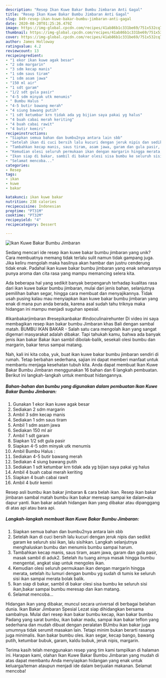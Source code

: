 ```yaml
---
description: "Resep Ikan Kuwe Bakar Bumbu Jimbaran Anti Gagal"
title: "Resep Ikan Kuwe Bakar Bumbu Jimbaran Anti Gagal"
slug: 849-resep-ikan-kuwe-bakar-bumbu-jimbaran-anti-gagal
date: 2020-08-20T01:25:26.479Z
image: https://img-global.cpcdn.com/recipes/41ab86b1c331be69/751x532cq70/ikan-kuwe-bakar-bumbu-jimbaran-foto-resep-utama.jpg
thumbnail: https://img-global.cpcdn.com/recipes/41ab86b1c331be69/751x532cq70/ikan-kuwe-bakar-bumbu-jimbaran-foto-resep-utama.jpg
cover: https://img-global.cpcdn.com/recipes/41ab86b1c331be69/751x532cq70/ikan-kuwe-bakar-bumbu-jimbaran-foto-resep-utama.jpg
author: James Holloway
ratingvalue: 4.2
reviewcount: 13
recipeingredient:
- "1 ekor ikan kuwe agak besar"
- "2 sdm margarin"
- "3 sdm kecap manis"
- "1 sdm saus tiram"
- "1 sdm asam jawa"
- "150 ml air"
- "1 sdt garam"
- "1/2 sdt gula pasir"
- "4-5 sdm minyak utk menumis"
- " Bumbu Halus "
- "4-5 butir bawang merah"
- "4 siung bawang putih"
- "1 sdt ketumbar krn tidak ada yg bijian saya pakai yg halus"
- "4 buah cabai merah keriting"
- "4 buah cabai rawit"
- "4 butir kemiri"
recipeinstructions:
- "Siapkan semua bahan dan bumbu2nya antara lain sbb"
- "Setelah ikan di cuci bersih lalu kucuri dengan jeruk nipis dan sedikit garam ke seluruh sisi ikan, lalu sisihkan. Langkah selanjutnya menghaluskan bumbu dan menumis bumbu sampai harum."
- "Tambahkan kecap manis, saus tiram, asam jawa, garam dan gula pasir, masak sambil di aduk2. Setelah itu tuang airnya masak hingga bumbu mengental, angkat siap untuk mengoles ikan."
- "Kemudian olesi seluruh permukaan ikan dengan margarin hingga merata, setelah itu lumuri dengan bumbu yg sudah di tumis ke seluruh sisi ikan sampai merata bolak balik."
- "Ikan siap di bakar, sambil di bakar olesi sisa bumbu ke seluruh sisi ikan,bakar sampai bumbu meresap dan ikan matang."
- "Selamat mencoba..."
categories:
- Resep
tags:
- ikan
- kuwe
- bakar

katakunci: ikan kuwe bakar 
nutrition: 238 calories
recipecuisine: Indonesian
preptime: "PT31M"
cooktime: "PT32M"
recipeyield: "4"
recipecategory: Dessert

---
```



![Ikan Kuwe Bakar Bumbu Jimbaran](https://img-global.cpcdn.com/recipes/41ab86b1c331be69/751x532cq70/ikan-kuwe-bakar-bumbu-jimbaran-foto-resep-utama.jpg)

Sedang mencari ide resep ikan kuwe bakar bumbu jimbaran yang unik? Cara membuatnya memang tidak terlalu sulit namun tidak gampang juga. Jika keliru mengolah maka hasilnya akan hambar dan justru cenderung tidak enak. Padahal ikan kuwe bakar bumbu jimbaran yang enak seharusnya punya aroma dan cita rasa yang mampu memancing selera kita.

Ada beberapa hal yang sedikit banyak berpengaruh terhadap kualitas rasa dari ikan kuwe bakar bumbu jimbaran, mulai dari jenis bahan, selanjutnya pemilihan bahan segar, hingga cara membuat dan menyajikannya. Tidak usah pusing kalau mau menyiapkan ikan kuwe bakar bumbu jimbaran yang enak di mana pun anda berada, karena asal sudah tahu triknya maka hidangan ini mampu menjadi suguhan spesial.

#ikanbakarjimbaran #resepikanbakar #indoculinairehunter Di video ini saya membagikan resep ikan bakar bumbu Jimbaran khas Bali dengan sambal matah. BUMBU IKAN BAKAR - Salah satu cara mengolah ikan yang sangat digemari masyarakat adalah dibakar. Tapi tahukah kamu, bahwa ada banyak jenis ikan bakar Bakar ikan sambil dibolak-balik, sesekali olesi bumbu dan margarin, bakar terus sampai matang.


Nah, kali ini kita coba, yuk, buat ikan kuwe bakar bumbu jimbaran sendiri di rumah. Tetap berbahan sederhana, sajian ini dapat memberi manfaat untuk membantu menjaga kesehatan tubuh kita. Anda dapat membuat Ikan Kuwe Bakar Bumbu Jimbaran menggunakan 16 bahan dan 6 langkah pembuatan. Berikut ini langkah-langkah untuk membuat hidangannya.

<!--inarticleads1-->

##### Bahan-bahan dan bumbu yang digunakan dalam pembuatan Ikan Kuwe Bakar Bumbu Jimbaran:

1. Gunakan 1 ekor ikan kuwe agak besar
1. Sediakan 2 sdm margarin
1. Ambil 3 sdm kecap manis
1. Sediakan 1 sdm saus tiram
1. Ambil 1 sdm asam jawa
1. Sediakan 150 ml air
1. Ambil 1 sdt garam
1. Siapkan 1/2 sdt gula pasir
1. Siapkan 4-5 sdm minyak utk menumis
1. Ambil  Bumbu Halus :
1. Sediakan 4-5 butir bawang merah
1. Sediakan 4 siung bawang putih
1. Sediakan 1 sdt ketumbar krn tidak ada yg bijian saya pakai yg halus
1. Ambil 4 buah cabai merah keriting
1. Siapkan 4 buah cabai rawit
1. Ambil 4 butir kemiri


Resep asli bumbu ikan bakar jimbaran &amp; cara belah ikan. Resep ikan bakar jimbaran sambal matah bumbu ikan bakar meresap sampai ke dalam•ala dapur yanti. Ikan bakar adalah hidangan ikan yang dibakar atau dipanggang di atas api atau bara api. 

<!--inarticleads2-->

##### Langkah-langkah membuat Ikan Kuwe Bakar Bumbu Jimbaran:

1. Siapkan semua bahan dan bumbu2nya antara lain sbb
1. Setelah ikan di cuci bersih lalu kucuri dengan jeruk nipis dan sedikit garam ke seluruh sisi ikan, lalu sisihkan. Langkah selanjutnya menghaluskan bumbu dan menumis bumbu sampai harum.
1. Tambahkan kecap manis, saus tiram, asam jawa, garam dan gula pasir, masak sambil di aduk2. Setelah itu tuang airnya masak hingga bumbu mengental, angkat siap untuk mengoles ikan.
1. Kemudian olesi seluruh permukaan ikan dengan margarin hingga merata, setelah itu lumuri dengan bumbu yg sudah di tumis ke seluruh sisi ikan sampai merata bolak balik.
1. Ikan siap di bakar, sambil di bakar olesi sisa bumbu ke seluruh sisi ikan,bakar sampai bumbu meresap dan ikan matang.
1. Selamat mencoba...


Hidangan ikan yang dibakar, muncul secara universal di berbagai belahan dunia. Ikan Bakar Jimbaran Spesial Lezat siap dihidangkan bersama sambalnya. Mulai dari resep ikan bakar bumbu kecap, ikan bakar bumbu Padang yang sarat bumbu, ikan bakar madu, sampai ikan bakar teflon yang sederhana dan mudah dibuat dengan peralatan BUmbu ikan bakar juga umumnya tidak serumit masakan lain. Tetapi minim bukan berarti rasanya juga minimalis. Ikan bakar bumbu oles. ikan segar, kecap bango, bawang putih, ketumbar bubuk, garam, kaldu bubuk, jeruk nipis, margarin. 

Terima kasih telah menggunakan resep yang tim kami tampilkan di halaman ini. Harapan kami, olahan Ikan Kuwe Bakar Bumbu Jimbaran yang mudah di atas dapat membantu Anda menyiapkan hidangan yang enak untuk keluarga/teman ataupun menjadi ide dalam berjualan makanan. Selamat mencoba!
